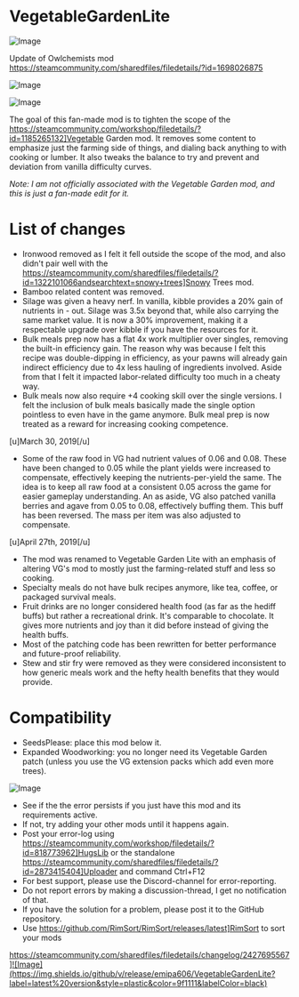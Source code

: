 # VegetableGardenLite

![Image](https://i.imgur.com/buuPQel.png)

Update of Owlchemists mod
https://steamcommunity.com/sharedfiles/filedetails/?id=1698026875

![Image](https://i.imgur.com/pufA0kM.png)

	
![Image](https://i.imgur.com/Z4GOv8H.png)

The goal of this fan-made mod is to tighten the scope of the https://steamcommunity.com/workshop/filedetails/?id=1185265132]Vegetable Garden mod. It removes some content to emphasize just the farming side of things, and dialing back anything to with cooking or lumber. It also tweaks the balance to try and prevent and deviation from vanilla difficulty curves.

*Note: I am not officially associated with the Vegetable Garden mod, and this is just a fan-made edit for it.*

# List of changes



- Ironwood removed as I felt it fell outside the scope of the mod, and also didn't pair well with the https://steamcommunity.com/sharedfiles/filedetails/?id=1322101066andsearchtext=snowy+trees]Snowy Trees mod.
- Bamboo related content was removed.
- Silage was given a heavy nerf. In vanilla, kibble provides a 20% gain of nutrients in - out. Silage was 3.5x beyond that, while also carrying the same market value. It is now a 30% improvement, making it a respectable upgrade over kibble if you have the resources for it.
- Bulk meals prep now has a flat 4x work multiplier over singles, removing the built-in efficiency gain. The reason why was because I felt this recipe was double-dipping in efficiency, as your pawns will already gain indirect efficiency due to 4x less hauling of ingredients involved. Aside from that I felt it impacted labor-related difficulty too much in a cheaty way.
- Bulk meals now also require +4 cooking skill over the single versions. I felt the inclusion of bulk meals basically made the single option pointless to even have in the game anymore. Bulk meal prep is now treated as a reward for increasing cooking competence.

[u]March 30, 2019[/u]
- Some of the raw food in VG had nutrient values of 0.06 and 0.08. These have been changed to 0.05 while the plant yields were increased to compensate, effectively keeping the nutrients-per-yield the same. The idea is to keep all raw food at a consistent 0.05 across the game for easier gameplay understanding. An as aside, VG also patched vanilla berries and agave from 0.05 to 0.08, effectively buffing them. This buff has been reversed. The mass per item was also adjusted to compensate.

[u]April 27th, 2019[/u]
- The mod was renamed to Vegetable Garden Lite with an emphasis of altering VG's mod to mostly just the farming-related stuff and less so cooking.
- Specialty meals do not have bulk recipes anymore, like tea, coffee, or packaged survival meals.
- Fruit drinks are no longer considered health food (as far as the hediff buffs) but rather a recreational drink. It's comparable to chocolate. It gives more nutrients and joy than it did before instead of giving the health buffs.
- Most of the patching code has been rewritten for better performance and future-proof reliability.
- Stew and stir fry were removed as they were considered inconsistent to how generic meals work and the hefty health benefits that they would provide.



# Compatibility



- SeedsPlease: place this mod below it.
- Expanded Woodworking: you no longer need its Vegetable Garden patch (unless you use the VG extension packs which add even more trees).



![Image](https://i.imgur.com/PwoNOj4.png)



-  See if the the error persists if you just have this mod and its requirements active.
-  If not, try adding your other mods until it happens again.
-  Post your error-log using https://steamcommunity.com/workshop/filedetails/?id=818773962]HugsLib or the standalone https://steamcommunity.com/sharedfiles/filedetails/?id=2873415404]Uploader and command Ctrl+F12
-  For best support, please use the Discord-channel for error-reporting.
-  Do not report errors by making a discussion-thread, I get no notification of that.
-  If you have the solution for a problem, please post it to the GitHub repository.
-  Use https://github.com/RimSort/RimSort/releases/latest]RimSort to sort your mods



https://steamcommunity.com/sharedfiles/filedetails/changelog/2427695567]![Image](https://img.shields.io/github/v/release/emipa606/VegetableGardenLite?label=latest%20version&style=plastic&color=9f1111&labelColor=black)

